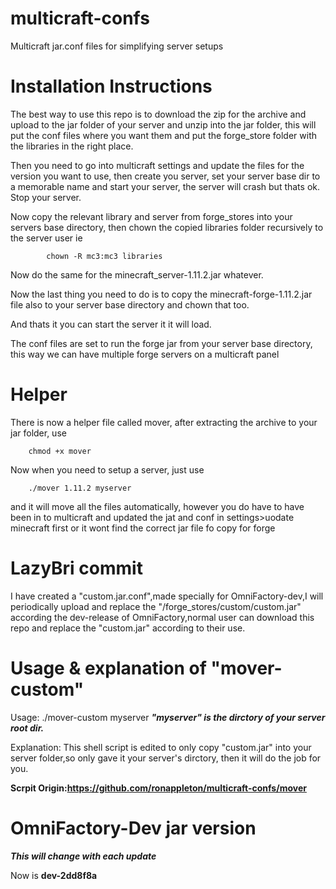 # multicraft-confs
Multicraft jar.conf files for simplifying server setups

# Installation Instructions

The best way to use this repo is to download the zip for the archive and upload to the jar folder
 of your server and unzip into the jar folder, this will put the conf files where you want them
 and put the forge_store folder with the libraries in the right place.


 Then you need to go into multicraft settings and update the files for the version you want to use,
  then create you server, set your server base dir to a memorable name and start your server, the server
  will crash but thats ok. Stop your server.

  Now copy the relevant library and server from forge_stores into your servers base directory, then chown
  the copied libraries folder recursively to the server user ie 
            
            chown -R mc3:mc3 libraries

   Now do the same for the minecraft_server-1.11.2.jar whatever.

Now the last thing you need to do is to copy the minecraft-forge-1.11.2.jar file
also to your server base directory and chown that too.

And thats it you can start the server it it will load.

The conf files are set to run the forge jar from your server base directory, this
way we can have multiple forge servers on a multicraft panel


# Helper

There is now a helper file called mover, after extracting the archive to your jar folder, use

        chmod +x mover

Now when you need to setup a server, just use

        ./mover 1.11.2 myserver

and it will move all the files automatically, however you do have to have been in to multicraft and updated the jat and conf in settings>uodate minecraft first 
or it wont find the correct jar file fo copy for forge

# LazyBri commit

I have created a "custom.jar.conf",made specially for OmniFactory-dev,I will periodically upload and replace the "/forge_stores/custom/custom.jar" according the dev-release of OmniFactory,normal user can download this repo and replace the "custom.jar" according to their use.

# Usage & explanation of "mover-custom"

Usage:
        ./mover-custom myserver
***"myserver" is the dirctory of your server root dir.***

Explanation:
This shell script is edited to only copy "custom.jar" into your server folder,so only gave it your server's dirctory, then it will do the job for you.

**Scrpit Origin:https://github.com/ronappleton/multicraft-confs/mover**

# OmniFactory-Dev jar version
***This will change with each update***

Now is **dev-2dd8f8a**

